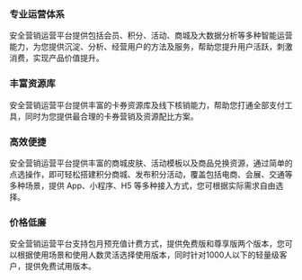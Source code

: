### 专业运营体系
安全营销运营平台提供包括会员、积分、活动、商城及大数据分析等多种智能运营能力，为您提供沉淀、分析、经营用户的方法及服务，帮助您提升用户活跃，刺激消费，实现产品价值提升。
### 丰富资源库
安全营销运营平台提供丰富的卡券资源库及线下核销能⼒，帮助您打通全部⽀付工具，同时为您提供最合理的卡券营销及资源配比方案。
### 高效便捷
安全营销运营平台提供丰富的商城皮肤、活动模板以及商品兑换资源，通过简单的点选操作，即可轻松搭建积分商城、发布积分活动，覆盖包括电商、会展、交通等多种场景，提供 App、小程序、H5 等多种接入方式，您可根据实际需求自由选择。
### 价格低廉
安全营销运营平台支持包月预充值计费方式，提供免费版和尊享版两个版本，您可以根据使用场景和使用人数灵活选择使用版本，同时针对1000人以下的轻量级客户，提供免费试用版本。
